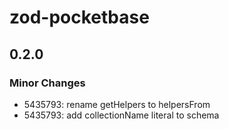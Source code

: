 # zod-pocketbase

## 0.2.0

### Minor Changes

- 5435793: rename getHelpers to helpersFrom
- 5435793: add collectionName literal to schema
